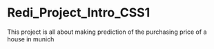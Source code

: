 # Redi_Project_Intro_CSS1

This project is all about making prediction of the purchasing price of a house in munich
